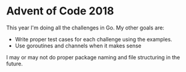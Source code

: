 # Advent of Code 2018

This year I'm doing all the challenges in Go. My other goals are:
* Write proper test cases for each challenge using the examples.
* Use goroutines and channels when it makes sense

I may or may not do proper package naming and file structuring in the future.